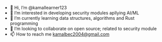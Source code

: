 - 👋 Hi, I’m @kamallearner123
- 👀 I’m interested in developing security modules apllying AI/ML
- 🌱 I’m currently learning data structures, algorithms and Rust programming
- 💞️ I’m looking to collaborate on open source; related to security module
- 📫 How to reach me kamalbec2004@gmail.com

<!---
kamallearner123/kamallearner123 is a ✨ special ✨ repository because its `README.md` (this file) appears on your GitHub profile.
You can click the Preview link to take a look at your changes.
--->
